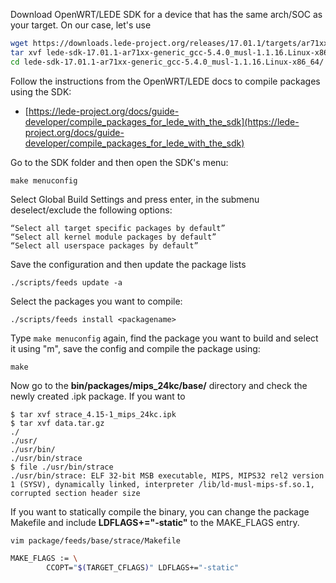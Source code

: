 Download OpenWRT/LEDE SDK for a device that has the same arch/SOC as your target. On our case, let's use

```bash
wget https://downloads.lede-project.org/releases/17.01.1/targets/ar71xx/generic/lede-sdk-17.01.1-ar71xx-generic_gcc-5.4.0_musl-1.1.16.Linux-x86_64.tar.xz
tar xvf lede-sdk-17.01.1-ar71xx-generic_gcc-5.4.0_musl-1.1.16.Linux-x86_64.tar.xz
cd lede-sdk-17.01.1-ar71xx-generic_gcc-5.4.0_musl-1.1.16.Linux-x86_64/
```

Follow the instructions from the OpenWRT/LEDE docs to compile packages using the SDK:

- [https://lede-project.org/docs/guide-developer/compile_packages_for_lede_with_the_sdk](https://lede-project.org/docs/guide-developer/compile_packages_for_lede_with_the_sdk)

Go to the SDK folder and then open the SDK's menu:

```
make menuconfig
```

Select Global Build Settings and press enter, in the submenu deselect/exclude the following options:

```
“Select all target specific packages by default”
“Select all kernel module packages by default”
“Select all userspace packages by default”
```

Save the configuration and then update the package lists

```
./scripts/feeds update -a
```

Select the packages you want to compile:

```
./scripts/feeds install <packagename>
```

Type ```make menuconfig``` again, find the package you want to build and select it using "m", save the config and compile the package using:

```
make
```

Now go to the **bin/packages/mips_24kc/base/** directory and check the newly created .ipk package. If you want to 

```
$ tar xvf strace_4.15-1_mips_24kc.ipk
$ tar xvf data.tar.gz
./
./usr/
./usr/bin/
./usr/bin/strace
$ file ./usr/bin/strace
./usr/bin/strace: ELF 32-bit MSB executable, MIPS, MIPS32 rel2 version 1 (SYSV), dynamically linked, interpreter /lib/ld-musl-mips-sf.so.1, corrupted section header size
```

If you want to statically compile the binary, you can change the package Makefile and include **LDFLAGS+="-static"** to the MAKE_FLAGS entry.

```
vim package/feeds/base/strace/Makefile
```

```bash
MAKE_FLAGS := \
        CCOPT="$(TARGET_CFLAGS)" LDFLAGS+="-static"
```


